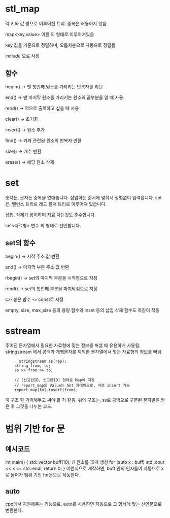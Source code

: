 # stl_map

각 키와 값 쌍으로 이루어진 트리. 중복은 허용하지 않음

map<key,value> 이름 의 형태로 이루어져있음

key 값을 기준으로 정렬하며, 오름차순으로 자동으로 정렬됨

include <map> 으로 사용
  
  ## 함수
  
  begin() -> 맨 첫번째 원소를 가리키는 반복자를 리턴
  
  end() -> 맨 마지막 원소를 가리키는 원소의 끝부분을 알 때 사용.
  
  rend() -> 역으로 출력하고 싶을 때 사용
  
  clear() -> 초기화
  
  insert() -> 원소 추가
  
  find() -> 키와 관련된 원소의 반복자 반환
  
  size() -> 개수 반환
  
  erase() -> 해당 원소 삭제
  
  
  # set
  
  숫자든, 문자든 중복을 없애줍니다. 삽입하는 순서에 맞춰서 정렬없이 입력됩니다. set은, 밸런스 트리로 레드 블랙 트리로 이루어져 있습니다.
  
  삽입, 삭제가 용이하며 자료 차는것도 준수합니다.
  
  set<자료형> 변수 의 형태로 선언합니다.
  
  ## set의 함수
  
  begin() -> 시작 주소 값 변환
  
  end() -> 마지막 부분 주소 값 반환
  
  rbegin() -> set의 마지막 부분을 시작점으로 지정
  
  rend() -> set의 첫번째 부분을 마지막점으로 지정
  
  c가 붙은 함수 -> const로 지정
  
  empty, size, max_size 등의 용량 함수와 inset 등의 삽입 삭제 함수도 똑같이 작동
  
  
  # sstream
  
  주어진 문자열에서 필요한 자료형에 맞는 정보를 꺼낼 때 유용하게 사용됨. stringstream 에서 공백과 개행문자를 제외한
  문자열에서 맞는 자료형의 정보를 빼냄.
  
          stringstream ss(rep);
        string from, to;
        ss >> from >> to;

        // [신고된ID, 신고한ID] 형태로 Map에 저장
        // report_map의 Value는 Set 형태이므로, 바로 insert 가능
        report_map[to].insert(from);
  
  이 구조 잘 기억해두고 써야 할 거 같음. 위의 구조는, ss로 공백으로 구분된 문자열을 받은 후 그것을 나누는 코드.
  
  
  
  # 범위 기반 for 문
  
  
  ## 예시코드
  
  int main() {
    std::vector<int> buff(10); // 원소를 10개 생성
    for (auto x : buff)
        std::cout << x << std::endl;
    return 0;
}
이런식으로 제작하면, buff 안의 인자들이 자동으로 x로 들어가 범위 기반 for문으로 작동한다.
  
  ## auto
  
  cpp에서 지원해주는 기능으로, auto를 사용하면 자동으로 그 형식에 맞는 선언문으로 변환한다.
  
